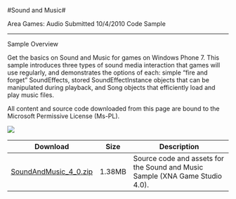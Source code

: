 #Sound and Music#

Area
Games: Audio
Submitted
10/4/2010
Code Sample

---

Sample Overview

Get the basics on Sound and Music for games on Windows Phone 7. This sample introduces three types of sound media interaction that games will use regularly, and demonstrates the options of each: simple “fire and forget” SoundEffects, stored SoundEffectInstance objects that can be manipulated during playback, and Song objects that efficiently load and play music files.


All content and source code downloaded from this page are bound to the Microsoft Permissive License (Ms-PL).

![](https://github.com/kniEngine/XNAGameStudio/blob/main/Images/musicAndSoundSample1.png)

 
Download | Size | Description
---|---|---|
[SoundAndMusic_4_0.zip](https://github.com/kniEngine/XNAGameStudio/blob/main/Samples/SoundAndMusic_4_0.zip?raw=true) | 1.38MB | Source code and assets for the Sound and Music Sample (XNA Game Studio 4.0). 